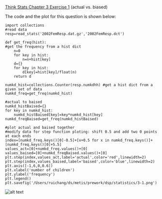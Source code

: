 [Think Stats Chapter 3 Exercise 1](http://greenteapress.com/thinkstats2/html/thinkstats2004.html#toc31) (actual vs. biased)

The code and the plot for this question is shown below:
```
import collections
#read data
resp=read_stats('2002FemResp.dat.gz','2002FemResp.dct')

def get_freq(hist):
#get the frequency from a hist dict
    n=0
    for key in hist:
        n=n+hist[key]
    d={}
    for key in hist:
        d[key]=hist[key]/float(n)
    return d
    
numkd_hist=collections.Counter(resp.numkdhh) #get a hist dict from a given set of data
numkd_freq=get_freq(numkd_hist)

#actual to baised
numkd_histBaised={}
for key in numkd_hist:
    numkd_histBaised[key]=key*numkd_hist[key]
numkd_freqBaised=get_freq(numkd_histBaised)

#plot actual and baised together
#modify data for step function ploting: shift 0.5 and add two 0 points at each ends
index=[numkd_freq.keys()[0]-0.5]+[x+0.5 for x in numkd_freq.keys()]+[numkd_freq.keys()[0]+5.5]
values_act=[0]+numkd_freq.values()+[0]
values_baised=[0]+numkd_freqBaised.values()+[0]
plt.step(index,values_act,label='actual',color='red',linewidth=2)
plt.step(index,values_baised,label='baised',color='blue',linewidth=2)
plt.axis([-1,6,0,0.6])
plt.xlabel('number of children')
plt.ylabel('frequency')
plt.legend()
plt.savefig('/Users/ruichang/ds/metis/prework/dsp/statistics/3-1.png')
```

![alt text](https://github.com/RuiChang123/dsp/statistics/3-1.png "3-1")

